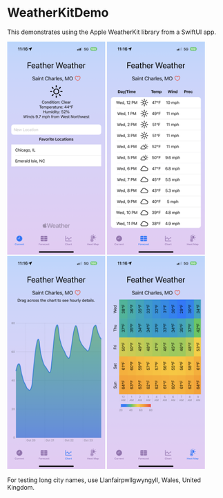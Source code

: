 # WeatherKitDemo

This demonstrates using the Apple WeatherKit library from a SwiftUI app.

<img alt="WeatherKit Current" style="width: 45%"
  src="weatherkit-current.png" title="WeatherKit Current">
<img alt="WeatherKit Forecast" style="width: 45%"
  src="weatherkit-forecast.png" title="WeatherKit Forecast">
<img alt="WeatherKit Chart" style="width: 45%"
  src="weatherkit-chart.png" title="WeatherKit Chart">
<img alt="WeatherKit Heat Map" style="width: 45%"
  src="weatherkit-heatmap.png" title="WeatherKit Heat Map">
 
For testing long city names, use
Llanfairpwllgwyngyll, Wales, United Kingdom.
